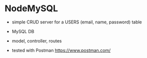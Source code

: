 # NodeMySQL

- simple CRUD server for a USERS (email, name, password) table
- MySQL DB
- model, controller, routes

- tested with Postman https://www.postman.com/